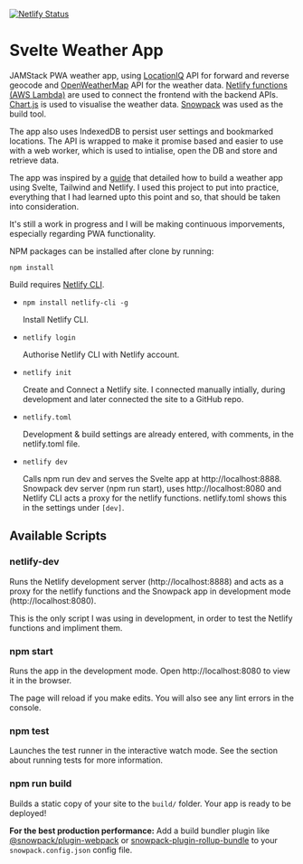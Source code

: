 [![Netlify Status](https://api.netlify.com/api/v1/badges/08de02f1-e42e-4325-b828-4ed071ef9f70/deploy-status)](https://app.netlify.com/sites/svelte-open-weather/deploys)

# Svelte Weather App

JAMStack PWA weather app, using [LocationIQ](https://locationiq.com/) API for forward and reverse geocode and [OpenWeatherMap](https://openweathermap.org/) API for the weather data. [Netlify functions (AWS Lambda)](https://docs.netlify.com/functions/overview/) are used to connect the frontend with the backend APIs. [Chart.js](https://www.chartjs.org/) is used to visualise the weather data. [Snowpack](https://www.snowpack.dev/) was used as the build tool.

The app also uses IndexedDB to persist user settings and bookmarked locations. The API is wrapped to make it promise based and easier to use with a web worker, which is used to intialise, open the DB and store and retrieve data.

The app was inspired by a [guide](https://renedellefont.com/writing/building-a-weather-app/) that detailed how to build a weather app using Svelte, Tailwind and Netlify. I used this project to put into practice, everything that I had learned upto this point and so, that should be taken into consideration.

It's still a work in progress and I will be making continuous imporvements, especially regarding PWA functionality.

NPM packages can be installed after clone by running:

```npm
npm install
```

Build requires [Netlify CLI](https://docs.netlify.com/cli/get-started/). 

* ```npm install netlify-cli -g```

  Install Netlify CLI.

* ```netlify login```

  Authorise Netlify CLI with Netlify account.

* ```netlify init```

  Create and Connect a Netlify site. I connected manually intially, during development and later
  connected the site to a GitHub repo.

* ```netlify.toml```

  Development & build settings are already entered, with comments, in the netlify.toml file.

* ```netlify dev```

  Calls npm run dev and serves the Svelte app at http://localhost:8888. Snowpack dev server (npm run start), uses
  http://localhost:8080 and Netlify CLI acts a proxy for the netlify functions. netlify.toml shows this in the
  settings under ```[dev]```.

## Available Scripts

### netlify-dev

Runs the Netlify development server (http://localhost:8888) and acts as a proxy for the netlify functions and the
Snowpack app in development mode (http://localhost:8080).

This is the only script I was using in development, in order to test the Netlify functions and impliment them.

### npm start

Runs the app in the development mode.
Open http://localhost:8080 to view it in the browser.

The page will reload if you make edits.
You will also see any lint errors in the console.

### npm test

Launches the test runner in the interactive watch mode.
See the section about running tests for more information.

### npm run build

Builds a static copy of your site to the `build/` folder.
Your app is ready to be deployed!

**For the best production performance:** Add a build bundler plugin like [@snowpack/plugin-webpack](https://github.com/snowpackjs/snowpack/tree/master/plugins/plugin-webpack) or [snowpack-plugin-rollup-bundle](https://github.com/ParamagicDev/snowpack-plugin-rollup-bundle) to your `snowpack.config.json` config file.

